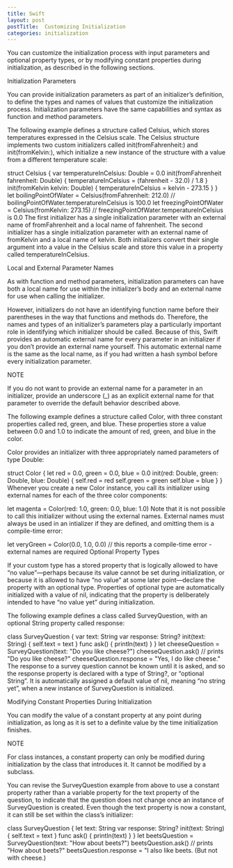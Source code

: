 ```yaml
---
title: Swift
layout: post
postTitle:  Customizing Initialization
categories: initialization
---
```


You can customize the initialization process with input parameters and optional property types, or by modifying constant properties during initialization, as described in the following sections.

Initialization Parameters

You can provide initialization parameters as part of an initializer’s definition, to define the types and names of values that customize the initialization process. Initialization parameters have the same capabilities and syntax as function and method parameters.

The following example defines a structure called Celsius, which stores temperatures expressed in the Celsius scale. The Celsius structure implements two custom initializers called init(fromFahrenheit:) and init(fromKelvin:), which initialize a new instance of the structure with a value from a different temperature scale:

struct Celsius {
    var temperatureInCelsius: Double = 0.0
    init(fromFahrenheit fahrenheit: Double) {
        temperatureInCelsius = (fahrenheit - 32.0) / 1.8
    }
    init(fromKelvin kelvin: Double) {
        temperatureInCelsius = kelvin - 273.15
    }
}
let boilingPointOfWater = Celsius(fromFahrenheit: 212.0)
// boilingPointOfWater.temperatureInCelsius is 100.0
let freezingPointOfWater = Celsius(fromKelvin: 273.15)
// freezingPointOfWater.temperatureInCelsius is 0.0
The first initializer has a single initialization parameter with an external name of fromFahrenheit and a local name of fahrenheit. The second initializer has a single initialization parameter with an external name of fromKelvin and a local name of kelvin. Both initializers convert their single argument into a value in the Celsius scale and store this value in a property called temperatureInCelsius.

Local and External Parameter Names

As with function and method parameters, initialization parameters can have both a local name for use within the initializer’s body and an external name for use when calling the initializer.

However, initializers do not have an identifying function name before their parentheses in the way that functions and methods do. Therefore, the names and types of an initializer’s parameters play a particularly important role in identifying which initializer should be called. Because of this, Swift provides an automatic external name for every parameter in an initializer if you don’t provide an external name yourself. This automatic external name is the same as the local name, as if you had written a hash symbol before every initialization parameter.

NOTE

If you do not want to provide an external name for a parameter in an initializer, provide an underscore (_) as an explicit external name for that parameter to override the default behavior described above.

The following example defines a structure called Color, with three constant properties called red, green, and blue. These properties store a value between 0.0 and 1.0 to indicate the amount of red, green, and blue in the color.

Color provides an initializer with three appropriately named parameters of type Double:

struct Color {
    let red = 0.0, green = 0.0, blue = 0.0
    init(red: Double, green: Double, blue: Double) {
        self.red   = red
        self.green = green
        self.blue  = blue
    }
}
Whenever you create a new Color instance, you call its initializer using external names for each of the three color components:

let magenta = Color(red: 1.0, green: 0.0, blue: 1.0)
Note that it is not possible to call this initializer without using the external names. External names must always be used in an intializer if they are defined, and omitting them is a compile-time error:

let veryGreen = Color(0.0, 1.0, 0.0)
// this reports a compile-time error - external names are required
Optional Property Types

If your custom type has a stored property that is logically allowed to have “no value”—perhaps because its value cannot be set during initialization, or because it is allowed to have “no value” at some later point—declare the property with an optional type. Properties of optional type are automatically initialized with a value of nil, indicating that the property is deliberately intended to have “no value yet” during initialization.

The following example defines a class called SurveyQuestion, with an optional String property called response:

class SurveyQuestion {
    var text: String
    var response: String?
    init(text: String) {
        self.text = text
    }
    func ask() {
        println(text)
    }
}
let cheeseQuestion = SurveyQuestion(text: "Do you like cheese?")
cheeseQuestion.ask()
// prints "Do you like cheese?"
cheeseQuestion.response = "Yes, I do like cheese."
The response to a survey question cannot be known until it is asked, and so the response property is declared with a type of String?, or “optional String”. It is automatically assigned a default value of nil, meaning “no string yet”, when a new instance of SurveyQuestion is initialized.

Modifying Constant Properties During Initialization

You can modify the value of a constant property at any point during initialization, as long as it is set to a definite value by the time initialization finishes.

NOTE

For class instances, a constant property can only be modified during initialization by the class that introduces it. It cannot be modified by a subclass.

You can revise the SurveyQuestion example from above to use a constant property rather than a variable property for the text property of the question, to indicate that the question does not change once an instance of SurveyQuestion is created. Even though the text property is now a constant, it can still be set within the class’s initializer:

class SurveyQuestion {
    let text: String
    var response: String?
    init(text: String) {
        self.text = text
    }
    func ask() {
        println(text)
    }
}
let beetsQuestion = SurveyQuestion(text: "How about beets?")
beetsQuestion.ask()
// prints "How about beets?"
beetsQuestion.response = "I also like beets. (But not with cheese.)